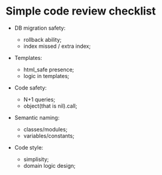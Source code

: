 # Simple code review checklist

* DB migration safety:
  - rollback ability;
  - index missed / extra index;
  
* Templates:
  - html_safe presence;
  - logic in templates;

* Code safety:
  - N+1 queries;
  - object(that is nil).call;

* Semantic naming:
  - classes/modules;
  - variables/constants;
  
* Code style:
  - simplisity;
  - domain logic design;
